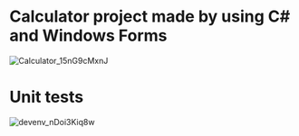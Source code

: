# Calculator project made by using C# and Windows Forms

![Calculator_15nG9cMxnJ](https://user-images.githubusercontent.com/91478447/220352802-2a89399a-d12b-4c3c-bf13-05d5b4d368a7.png)

# Unit tests

![devenv_nDoi3Kiq8w](https://user-images.githubusercontent.com/91478447/225322196-752097f9-a3ec-41c5-9ad3-31139efaa2ef.png)
